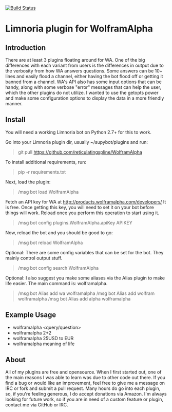 [![Build Status](https://travis-ci.org/reticulatingspline/Supybot-WolframAlpha.svg?branch=master)](https://travis-ci.org/reticulatingspline/Supybot-WolframAlpha)

# Limnoria plugin for WolframAlpha

## Introduction

There are at least 3 plugins floating around for WA. One of the big differences with each variant from users
is the differences in output due to the verbosity from how WA answers questions. Some answers can be
10+ lines and easily flood a channel, either having the bot flood off or getting it banned from a channel.
WA's API also has some input options that can be handy, along with some verbose "error" messages that can help
the user, which the other plugins do not utilize. I wanted to use the getopts power and make some configuration
options to display the data in a more friendly manner.

## Install

You will need a working Limnoria bot on Python 2.7+ for this to work.

Go into your Limnoria plugin dir, usually ~/supybot/plugins and run:

> git pull https://github.com/reticulatingspline/WolframAlpha

To install additional requirements, run:

> pip -r requirements.txt 

Next, load the plugin:

> /msg bot load WolframAlpha

Fetch an API key for WA at http://products.wolframalpha.com/developers/
It is free. Once getting this key, you will need to set it on your bot before things will work.
Reload once you perform this operation to start using it.

> /msg bot config plugins.WolframAlpha.apiKey APIKEY

Now, reload the bot and you should be good to go:

> /msg bot reload WolframAlpha

Optional: There are some config variables that can be set for the bot. They mainly control output stuff.

> /msg bot config search WolframAlpha

Optional: I also suggest you make some aliases via the Alias plugin to make life easier. The main command is: wolframalpha.

> /msg bot Alias add wa wolframalpha
> /msg bot Alias add wolfram wolframalpha
> /msg bot Alias add alpha wolframalpha

## Example Usage

- wolframalpha <query/question>
- wolframalpha 2+2
- wolframalpha 25USD to EUR
- wolframalpha meaning of life

## About

All of my plugins are free and opensource. When I first started out, one of the main reasons I was
able to learn was due to other code out there. If you find a bug or would like an improvement, feel
free to give me a message on IRC or fork and submit a pull request. Many hours do go into each plugin,
so, if you're feeling generous, I do accept donations via Amazon. I'm always looking for future work,
so if you are in need of a custom feature or plugin, contact me via GitHub or IRC.
